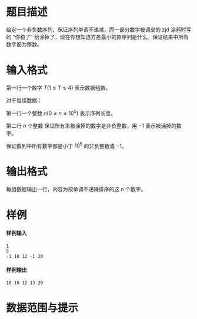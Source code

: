 
# 题目描述

给定一个非负数序列，保证序列单调不递减，而一部分数字被调皮的 zjd 涂鸦时写的 “你稳了” 给涂掉了，现在你想知道方差最小的原序列是什么。保证结果中所有数字都为整数。



# 输入格式

第一行一个数字 $T(1\leq T \leq 4)$ 表示数据组数。

对于每组数据：

第一行一个整数 $n(0 \leq n \leq 10^5)$ 表示序列长度。

第二行 $n$ 个整数 保证所有未被涂掉的数字是非负整数，用 $-1$ 表示被涂掉的数字。

保证数列中所有数字都是小于 $10^5$ 的非负整数或 $-1$。


# 输出格式

每组数据输出一行，内容为按单调不递降排序的这 $n$ 个数字。

# 样例

#### 样例输入

```plain
1
5
-1 10 12 -1 20
```

#### 样例输出

```plain
10 10 12 13 20
```

# 数据范围与提示




